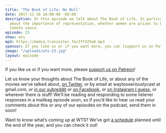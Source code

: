 ```yaml
---
title: 'The Book of Life: No Bull'
date: 2017-11-10 10:00:00 -06:00
description: In this episode we talk about The Book of Life. In particular, we talk
  about the importance of representation, whether women are prizes to be won, and
  tomato sauce.
episode: 23
show: wts
mp3: https://media.transistor.fm/2ff425e8.mp3
sponsor: If you like us or if you want more, you can [support us on Patreon](https://www.patreon.com/clockworkscast)!
image: "/uploads/wts-23.jpg"
layout: episode
---
```


If you like us or if you want more, please [support us on Patreon](https://www.patreon.com/clockworkscast)!

Let us know your thoughts about The Book of Life, or about any of the movies we’ve talked about, [on Twitter](http://www.twitter.com/wtscast), or by email at waytooseriouslycast at gmail.com, or [in our subreddit](https://www.reddit.com/r/Goodstuff_fm/) or [on Facebook](http://www.facebook.com/wtscast), or [on Instagram I guess](https://www.instagram.com/waytooseriously/), or wherever there is stuff! We’ll be reading and responding to some listener responses in a mailbag episode soon, so if you’d like to hear us read your comments about this or any of our episodes on the podcast, send them in soon!

Want to know what’s coming up at WTS? We’ve got [a schedule](https://docs.google.com/document/d/1f6fvTgbzQOCUD_potL6mWClmSC3D2cOBgKz36OwSC68) planned until the end of the year, and you can check it out!
